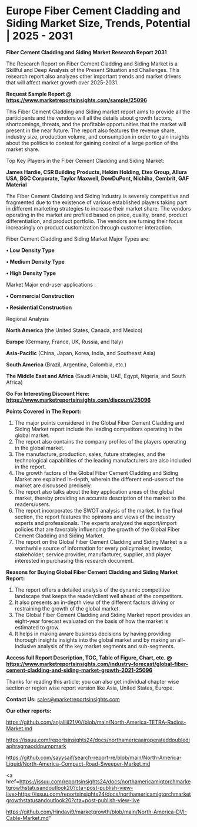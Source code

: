 # Europe Fiber Cement Cladding and Siding Market Size, Trends, Potential | 2025 - 2031

<strong>Fiber Cement Cladding and Siding Market Research Report 2031</strong>

The Research Report on Fiber Cement Cladding and Siding Market is a Skillful and Deep Analysis of the Present Situation and Challenges. This research report also analyzes other important trends and market drivers that will affect market growth over 2025-2031.

<strong>Request Sample Report @ <a href=https://www.marketreportsinsights.com/sample/25096>https://www.marketreportsinsights.com/sample/25096</a></strong>

This Fiber Cement Cladding and Siding market report aims to provide all the participants and the vendors will all the details about growth factors, shortcomings, threats, and the profitable opportunities that the market will present in the near future. The report also features the revenue share, industry size, production volume, and consumption in order to gain insights about the politics to contest for gaining control of a large portion of the market share.

Top Key Players in the Fiber Cement Cladding and Siding Market:

<strong>James Hardie, CSR Building Products, Hekim Holding, Etex Group, Allura USA, BGC Corporate, Taylor Maxwell, DowDuPont, Nichiha, Cembrit, GAF Material</strong>

The Fiber Cement Cladding and Siding Industry is severely competitive and fragmented due to the existence of various established players taking part in different marketing strategies to increase their market share. The vendors operating in the market are profiled based on price, quality, brand, product differentiation, and product portfolio. The vendors are turning their focus increasingly on product customization through customer interaction.

Fiber Cement Cladding and Siding Market Major Types are:

<strong>• Low Density Type

• Medium Density Type

• High Density Type</strong>

Market Major end-user applications :

<strong>• Commercial Construction

• Residential Construction</strong>

Regional Analysis

</u><strong><b>North America</b></strong> (the United States, Canada, and Mexico)

<strong><b>Europe </b></strong>(Germany, France, UK, Russia, and Italy)

<strong><b>Asia-Pacific</b></strong> (China, Japan, Korea, India, and Southeast Asia)

<strong><b>South America</b></strong> (Brazil, Argentina, Colombia, etc.)

<strong><b>The Middle East and Africa</b></strong> (Saudi Arabia, UAE, Egypt, Nigeria, and South Africa)

<strong>Go For Interesting Discount Here: <a href=https://www.marketreportsinsights.com/discount/25096>https://www.marketreportsinsights.com/discount/25096</a></strong>

<strong>Points Covered in The Report:</strong>
<ol>
  <li>The major points considered in the Global Fiber Cement Cladding and Siding Market report include the leading competitors operating in the global market.</li>
  <li>The report also contains the company profiles of the players operating in the global market.</li>
  <li>The manufacture, production, sales, future strategies, and the technological capabilities of the leading manufacturers are also included in the report.</li>
  <li>The growth factors of the Global Fiber Cement Cladding and Siding Market are explained in-depth, wherein the different end-users of the market are discussed precisely.</li>
  <li>The report also talks about the key application areas of the global market, thereby providing an accurate description of the market to the readers/users.</li>
  <li>The report incorporates the SWOT analysis of the market. In the final section, the report features the opinions and views of the industry experts and professionals. The experts analyzed the export/import policies that are favorably influencing the growth of the Global Fiber Cement Cladding and Siding Market.</li>
  <li>The report on the Global Fiber Cement Cladding and Siding Market is a worthwhile source of information for every policymaker, investor, stakeholder, service provider, manufacturer, supplier, and player interested in purchasing this research document.</li>
</ol>
<strong>Reasons for Buying Global Fiber Cement Cladding and Siding Market Report:</strong>

<ol>
  <li>The report offers a detailed analysis of the dynamic competitive landscape that keeps the reader/client well ahead of the competitors.</li>
  <li>It also presents an in-depth view of the different factors driving or restraining the growth of the global market.</li>
  <li>The Global Fiber Cement Cladding and Siding Market report provides an eight-year forecast evaluated on the basis of how the market is estimated to grow.</li>
  <li>It helps in making aware business decisions by having providing thorough insights insights into the global market and by making an all-inclusive analysis of the key market segments and sub-segments.</li>
</ol>
<strong>Access full Report Description, TOC, Table of Figure, Chart, etc. @ <a href=https://www.marketreportsinsights.com/industry-forecast/global-fiber-cement-cladding-and-siding-market-growth-2021-25096>https://www.marketreportsinsights.com/industry-forecast/global-fiber-cement-cladding-and-siding-market-growth-2021-25096</a></strong>


Thanks for reading this article; you can also get individual chapter wise section or region wise report version like Asia, United States, Europe.

<strong>Contact Us:</strong>
sales@marketreportsinsights.com

<strong>Our other reports:</strong>

<a href=https://github.com/anjaliiii21/AV/blob/main/North-America-TETRA-Radios-Market.md>https://github.com/anjaliiii21/AV/blob/main/North-America-TETRA-Radios-Market.md</a>

<a href=https://issuu.com/reportsinsights24/docs/northamericaairoperateddoublediaphragmaoddpumpmark>https://issuu.com/reportsinsights24/docs/northamericaairoperateddoublediaphragmaoddpumpmark</a>

<a href=https://github.com/sayysaif/search-report-re/blob/main/North-America-Liquid/North-America-Compact-Road-Sweeper-Market.md>https://github.com/sayysaif/search-report-re/blob/main/North-America-Liquid/North-America-Compact-Road-Sweeper-Market.md</a>

<a href=https://issuu.com/reportsinsights24/docs/northamericamigtorchmarketgrowthstatusandoutlook20?cta=post-publish-view-live>https://issuu.com/reportsinsights24/docs/northamericamigtorchmarketgrowthstatusandoutlook20?cta=post-publish-view-live</a>

<a href=https://github.com/Hindavi9/marketgrowth/blob/main/North-America-DVI-Cable-Market.md>https://github.com/Hindavi9/marketgrowth/blob/main/North-America-DVI-Cable-Market.md</a>"
